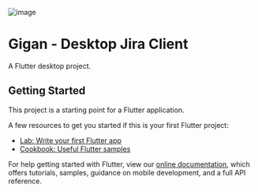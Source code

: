 ![image](https://user-images.githubusercontent.com/35175972/125168587-1d03e480-e15b-11eb-8bd3-d7420a9f9d78.png)


# Gigan - Desktop Jira Client

A Flutter desktop project.

## Getting Started

This project is a starting point for a Flutter application.

A few resources to get you started if this is your first Flutter project:

- [Lab: Write your first Flutter app](https://flutter.dev/docs/get-started/codelab)
- [Cookbook: Useful Flutter samples](https://flutter.dev/docs/cookbook)

For help getting started with Flutter, view our
[online documentation](https://flutter.dev/docs), which offers tutorials,
samples, guidance on mobile development, and a full API reference.
